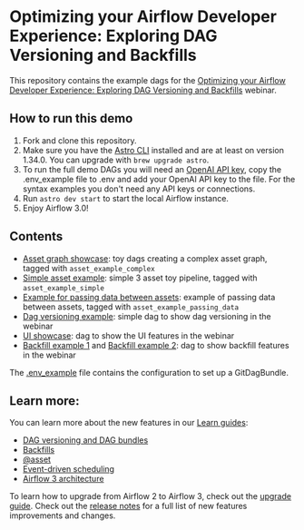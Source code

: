 # Optimizing your Airflow Developer Experience: Exploring DAG Versioning and Backfills 

This repository contains the example dags for the [Optimizing your Airflow Developer Experience: Exploring DAG Versioning and Backfills](https://www.astronomer.io/events/webinars/apache-airflow-3-optimize-your-pipeline-developer-experience-video) webinar.

## How to run this demo

1. Fork and clone this repository.
2. Make sure you have the [Astro CLI](https://www.astronomer.io/docs/astro/cli/overview) installed and are at least on version 1.34.0. You can upgrade with `brew upgrade astro`.
3. To run the full demo DAGs you will need an [OpenAI API key](https://platform.openai.com/docs/overview), copy the .env_example file to .env and add your OpenAI API key to the file. For the syntax examples you don't need any API keys or connections.
4. Run `astro dev start` to start the local Airflow instance.
5. Enjoy Airflow 3.0!

## Contents

- [Asset graph showcase](/dags/asset_graph_showcase/): toy dags creating a complex asset graph, tagged with `asset_example_complex`
- [Simple asset example](/dags/other_dags/asset_example_simple.py): simple 3 asset toy pipeline, tagged with `asset_example_simple`
- [Example for passing data between assets](/dags/other_dags/asset_example_passing_data.py): example of passing data between assets, tagged with `asset_example_passing_data`
- [Dag versioning example](/dags/dag_versioning_example.py): simple dag to show dag versioning in the webinar 
- [UI showcase](/dags/ui_showcase_dag.py): dag to show the UI features in the webinar
- [Backfill example 1](/dags/backfill_example_1.py) and [Backfill example 2](/dags/backfill_example_2.py): dag to show backfill features in the webinar

The [.env_example](.env_example) file contains the configuration to set up a GitDagBundle. 

## Learn more:

You can learn more about the new features in our [Learn guides](https://www.astronomer.io/docs/learn/):

- [DAG versioning and DAG bundles](https://www.astronomer.io/docs/learn/airflow-dag-versioning)
- [Backfills](https://www.astronomer.io/docs/learn/rerunning-dags/#backfill)
- [@asset](https://www.astronomer.io/docs/learn/airflow-datasets)
- [Event-driven scheduling](https://www.astronomer.io/docs/learn/airflow-event-driven-scheduling)
- [Airflow 3 architecture](https://www.astronomer.io/docs/learn/airflow-components)

To learn how to upgrade from Airflow 2 to Airflow 3, check out the [upgrade guide](https://www.astronomer.io/docs/learn/airflow-upgrade-2-3). Check out the [release notes](https://airflow.apache.org/docs/apache-airflow/stable/release_notes.html) for a full list of new features improvements and changes.